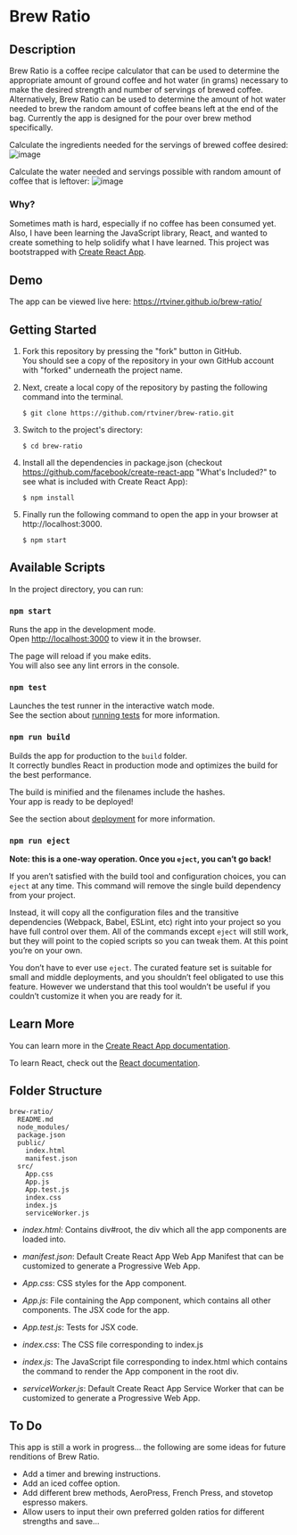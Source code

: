 # Brew Ratio

## Description

Brew Ratio is a coffee recipe calculator that can be used to determine the appropriate amount of ground coffee and hot water (in grams) necessary to make the desired strength and number of servings of brewed coffee.  Alternatively, Brew Ratio can be used to determine the amount of hot water needed to brew the random amount of coffee beans left at the end of the bag.  Currently the app is designed for the pour over brew method specifically.

Calculate the ingredients needed for the servings of brewed coffee desired:
![image](https://user-images.githubusercontent.com/34410968/54787260-cf14ec80-4bf0-11e9-9285-17c6fb1e741d.png "Calculating ingredients needed for desired servings")

Calculate the water needed and servings possible with random amount of coffee that is leftover:
![image](https://user-images.githubusercontent.com/34410968/54787191-9412b900-4bf0-11e9-97bf-f3dfd03db90e.png "Calculating water needed and serving possible with coffee amount left")

### Why?  
Sometimes math is hard, especially if no coffee has been consumed yet.  Also, I have been learning the JavaScript library, React, and wanted to create something to help solidify what I have learned.
This project was bootstrapped with [Create React App](https://github.com/facebook/create-react-app).

## Demo

The app can be viewed live here: https://rtviner.github.io/brew-ratio/

## Getting Started

1. Fork this repository by pressing the "fork" button in GitHub.  
You should see a copy of the repository in your own GitHub account with "forked" underneath the project name.

2. Next, create a local copy of the repository by pasting the following command into the terminal.

    ```$ git clone https://github.com/rtviner/brew-ratio.git```

3. Switch to the project's directory:

    ```$ cd brew-ratio```

4. Install all the dependencies in package.json (checkout https://github.com/facebook/create-react-app "What's Included?" to see what is included with Create React App):

    ```$ npm install```

5. Finally run the following command to open the app in your browser at http://localhost:3000.

    ```$ npm start```

## Available Scripts

In the project directory, you can run:

### `npm start`

Runs the app in the development mode.<br>
Open [http://localhost:3000](http://localhost:3000) to view it in the browser.

The page will reload if you make edits.<br>
You will also see any lint errors in the console.

### `npm test`

Launches the test runner in the interactive watch mode.<br>
See the section about [running tests](https://facebook.github.io/create-react-app/docs/running-tests) for more information.

### `npm run build`

Builds the app for production to the `build` folder.<br>
It correctly bundles React in production mode and optimizes the build for the best performance.

The build is minified and the filenames include the hashes.<br>
Your app is ready to be deployed!

See the section about [deployment](https://facebook.github.io/create-react-app/docs/deployment) for more information.

### `npm run eject`

**Note: this is a one-way operation. Once you `eject`, you can’t go back!**

If you aren’t satisfied with the build tool and configuration choices, you can `eject` at any time. This command will remove the single build dependency from your project.

Instead, it will copy all the configuration files and the transitive dependencies (Webpack, Babel, ESLint, etc) right into your project so you have full control over them. All of the commands except `eject` will still work, but they will point to the copied scripts so you can tweak them. At this point you’re on your own.

You don’t have to ever use `eject`. The curated feature set is suitable for small and middle deployments, and you shouldn’t feel obligated to use this feature. However we understand that this tool wouldn’t be useful if you couldn’t customize it when you are ready for it.

## Learn More

You can learn more in the [Create React App documentation](https://facebook.github.io/create-react-app/docs/getting-started).

To learn React, check out the [React documentation](https://reactjs.org/).

## Folder Structure

```
brew-ratio/
  README.md
  node_modules/
  package.json
  public/
    index.html
    manifest.json
  src/
    App.css
    App.js
    App.test.js
    index.css
    index.js
 	serviceWorker.js
 ```
+ *index.html*: Contains div#root, the div which all the app components are loaded into.
+ *manifest.json*: Default Create React App Web App Manifest that can be customized to generate a Progressive Web App.

+ *App.css*: CSS styles for the App component.
+ *App.js*: File containing the App component, which contains all other components.  The JSX code for the app.
+ *App.test.js*: Tests for JSX code.
+ *index.css*: The CSS file corresponding to index.js
+ *index.js*: The JavaScript file corresponding to index.html which contains the command to render the App component in the root div.
+ *serviceWorker.js*: Default Create React App Service Worker that can be customized to generate a Progressive Web App.

## To Do

This app is still a work in progress... the following are some ideas for future renditions of Brew Ratio.
- Add a timer and brewing instructions.
- Add an iced coffee option.
- Add different brew methods, AeroPress, French Press, and stovetop espresso makers.
- Allow users to input their own preferred golden ratios for different strengths and save...





